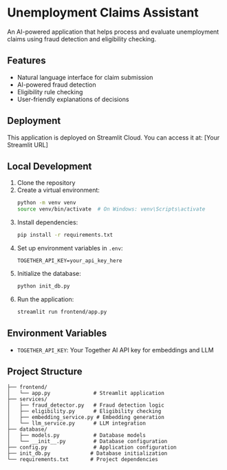 # Unemployment Claims Assistant

An AI-powered application that helps process and evaluate unemployment claims using fraud detection and eligibility checking.

## Features

- Natural language interface for claim submission
- AI-powered fraud detection
- Eligibility rule checking
- User-friendly explanations of decisions

## Deployment

This application is deployed on Streamlit Cloud. You can access it at: [Your Streamlit URL]

## Local Development

1. Clone the repository
2. Create a virtual environment:
   ```bash
   python -m venv venv
   source venv/bin/activate  # On Windows: venv\Scripts\activate
   ```
3. Install dependencies:
   ```bash
   pip install -r requirements.txt
   ```
4. Set up environment variables in `.env`:
   ```
   TOGETHER_API_KEY=your_api_key_here
   ```
5. Initialize the database:
   ```bash
   python init_db.py
   ```
6. Run the application:
   ```bash
   streamlit run frontend/app.py
   ```

## Environment Variables

- `TOGETHER_API_KEY`: Your Together AI API key for embeddings and LLM

## Project Structure

```
├── frontend/
│   └── app.py              # Streamlit application
├── services/
│   ├── fraud_detector.py   # Fraud detection logic
│   ├── eligibility.py      # Eligibility checking
│   ├── embedding_service.py # Embedding generation
│   └── llm_service.py      # LLM integration
├── database/
│   ├── models.py           # Database models
│   └── __init__.py         # Database configuration
├── config.py               # Application configuration
├── init_db.py             # Database initialization
└── requirements.txt       # Project dependencies
```